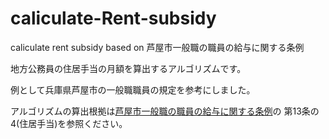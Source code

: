 # caliculate-Rent-subsidy
caliculate rent subsidy based on 芦屋市一般職の職員の給与に関する条例


地方公務員の住居手当の月額を算出するアルゴリズムです。

例として兵庫県芦屋市の一般職職員の規定を参考にしました。

アルゴリズムの算出根拠は[芦屋市一般職の職員の給与に関する条例](https://www1.g-reiki.net/ashiya/reiki_honbun/n700RG00000122.html#e000000747)の 第13条の4(住居手当)を参照ください。
